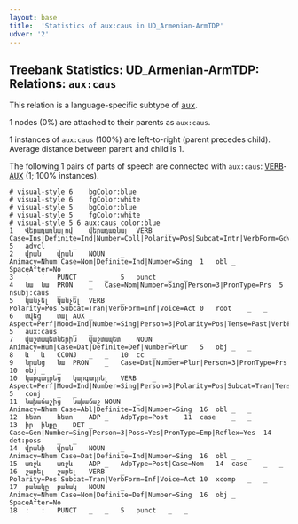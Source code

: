 ```yaml
---
layout: base
title:  'Statistics of aux:caus in UD_Armenian-ArmTDP'
udver: '2'
---
```


## Treebank Statistics: UD_Armenian-ArmTDP: Relations: `aux:caus`

This relation is a language-specific subtype of <tt><a href="hy_armtdp-dep-aux.html">aux</a></tt>.

1 nodes (0%) are attached to their parents as `aux:caus`.

1 instances of `aux:caus` (100%) are left-to-right (parent precedes child).
Average distance between parent and child is 1.

The following 1 pairs of parts of speech are connected with `aux:caus`: <tt><a href="hy_armtdp-pos-VERB.html">VERB</a></tt>-<tt><a href="hy_armtdp-pos-AUX.html">AUX</a></tt> (1; 100% instances).


~~~ conllu
# visual-style 6	bgColor:blue
# visual-style 6	fgColor:white
# visual-style 5	bgColor:blue
# visual-style 5	fgColor:white
# visual-style 5 6 aux:caus	color:blue
1	Վերադառնալով	վերադառնալ	VERB	_	Case=Ins|Definite=Ind|Number=Coll|Polarity=Pos|Subcat=Intr|VerbForm=Gdv|Voice=Mid	5	advcl	_	_
2	վրան	վրան	NOUN	_	Animacy=Nhum|Case=Nom|Definite=Ind|Number=Sing	1	obl	_	SpaceAfter=No
3	՝	՝	PUNCT	_	_	5	punct	_	_
4	նա	նա	PRON	_	Case=Nom|Number=Sing|Person=3|PronType=Prs	5	nsubj:caus	_	_
5	կանչել	կանչել	VERB	_	Polarity=Pos|Subcat=Tran|VerbForm=Inf|Voice=Act	0	root	_	_
6	տվեց	տալ	AUX	_	Aspect=Perf|Mood=Ind|Number=Sing|Person=3|Polarity=Pos|Tense=Past|VerbForm=Fin	5	aux:caus	_	_
7	վաշտապետներին	վաշտապետ	NOUN	_	Animacy=Hum|Case=Dat|Definite=Def|Number=Plur	5	obj	_	_
8	և	և	CCONJ	_	_	10	cc	_	_
9	նրանց	նա	PRON	_	Case=Dat|Number=Plur|Person=3|PronType=Prs	10	obj	_	_
10	կարգադրեց	կարգադրել	VERB	_	Aspect=Perf|Mood=Ind|Number=Sing|Person=3|Polarity=Pos|Subcat=Tran|Tense=Past|VerbForm=Fin|Voice=Act	5	conj	_	_
11	նախաճաշից	նախաճաշ	NOUN	_	Animacy=Nhum|Case=Abl|Definite=Ind|Number=Sing	16	obl	_	_
12	հետո	հետո	ADP	_	AdpType=Post	11	case	_	_
13	իր	ինքը	DET	_	Case=Gen|Number=Sing|Person=3|Poss=Yes|PronType=Emp|Reflex=Yes	14	det:poss	_	_
14	վրանի	վրան	NOUN	_	Animacy=Nhum|Case=Dat|Definite=Ind|Number=Sing	16	obl	_	_
15	առջև	առջև	ADP	_	AdpType=Post|Case=Nom	14	case	_	_
16	շարել	շարել	VERB	_	Polarity=Pos|Subcat=Tran|VerbForm=Inf|Voice=Act	10	xcomp	_	_
17	բանակը	բանակ	NOUN	_	Animacy=Nhum|Case=Nom|Definite=Def|Number=Sing	16	obj	_	SpaceAfter=No
18	:	:	PUNCT	_	_	5	punct	_	_

~~~


